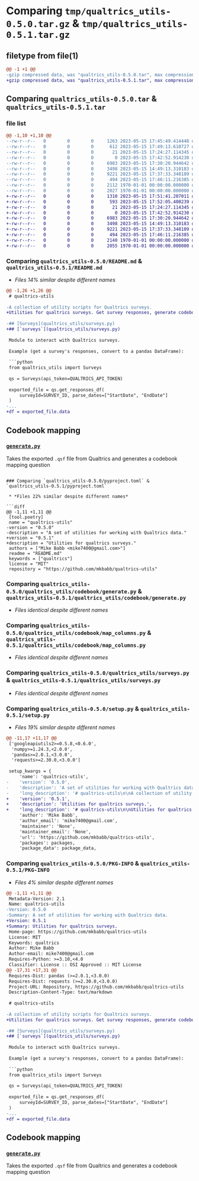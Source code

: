 # Comparing `tmp/qualtrics_utils-0.5.0.tar.gz` & `tmp/qualtrics_utils-0.5.1.tar.gz`

## filetype from file(1)

```diff
@@ -1 +1 @@
-gzip compressed data, was "qualtrics_utils-0.5.0.tar", max compression
+gzip compressed data, was "qualtrics_utils-0.5.1.tar", max compression
```

## Comparing `qualtrics_utils-0.5.0.tar` & `qualtrics_utils-0.5.1.tar`

### file list

```diff
@@ -1,10 +1,10 @@
--rw-r--r--   0        0        0     1263 2023-05-15 17:45:49.414448 qualtrics_utils-0.5.0/README.md
--rw-r--r--   0        0        0      612 2023-05-15 17:49:13.610727 qualtrics_utils-0.5.0/pyproject.toml
--rw-r--r--   0        0        0       21 2023-05-15 17:24:27.114345 qualtrics_utils-0.5.0/qualtrics_utils/__init__.py
--rw-r--r--   0        0        0        0 2023-05-15 17:42:52.914230 qualtrics_utils-0.5.0/qualtrics_utils/codebook/__init__.py
--rw-r--r--   0        0        0     6983 2023-05-15 17:30:20.944642 qualtrics_utils-0.5.0/qualtrics_utils/codebook/generate.py
--rw-r--r--   0        0        0     3498 2023-05-15 14:49:13.310183 qualtrics_utils-0.5.0/qualtrics_utils/codebook/map_columns.py
--rw-r--r--   0        0        0     9221 2023-05-15 17:37:33.348189 qualtrics_utils-0.5.0/qualtrics_utils/surveys.py
--rw-r--r--   0        0        0      494 2023-05-15 17:46:11.216385 qualtrics_utils-0.5.0/qualtrics_utils/utils.py
--rw-r--r--   0        0        0     2112 1970-01-01 00:00:00.000000 qualtrics_utils-0.5.0/setup.py
--rw-r--r--   0        0        0     2027 1970-01-01 00:00:00.000000 qualtrics_utils-0.5.0/PKG-INFO
+-rw-r--r--   0        0        0     1310 2023-05-15 17:51:41.207011 qualtrics_utils-0.5.1/README.md
+-rw-r--r--   0        0        0      593 2023-05-15 17:52:05.400239 qualtrics_utils-0.5.1/pyproject.toml
+-rw-r--r--   0        0        0       21 2023-05-15 17:24:27.114345 qualtrics_utils-0.5.1/qualtrics_utils/__init__.py
+-rw-r--r--   0        0        0        0 2023-05-15 17:42:52.914230 qualtrics_utils-0.5.1/qualtrics_utils/codebook/__init__.py
+-rw-r--r--   0        0        0     6983 2023-05-15 17:30:20.944642 qualtrics_utils-0.5.1/qualtrics_utils/codebook/generate.py
+-rw-r--r--   0        0        0     3498 2023-05-15 14:49:13.310183 qualtrics_utils-0.5.1/qualtrics_utils/codebook/map_columns.py
+-rw-r--r--   0        0        0     9221 2023-05-15 17:37:33.348189 qualtrics_utils-0.5.1/qualtrics_utils/surveys.py
+-rw-r--r--   0        0        0      494 2023-05-15 17:46:11.216385 qualtrics_utils-0.5.1/qualtrics_utils/utils.py
+-rw-r--r--   0        0        0     2140 1970-01-01 00:00:00.000000 qualtrics_utils-0.5.1/setup.py
+-rw-r--r--   0        0        0     2055 1970-01-01 00:00:00.000000 qualtrics_utils-0.5.1/PKG-INFO
```

### Comparing `qualtrics_utils-0.5.0/README.md` & `qualtrics_utils-0.5.1/README.md`

 * *Files 14% similar despite different names*

```diff
@@ -1,26 +1,26 @@
 # qualtrics-utils
 
-A collection of utility scripts for Qualtrics surveys.
+Utilities for qualtrics surveys. Get survey responses, generate codebooks, & c.
 
-## [Surveys](qualtrics_utils/surveys.py)
+## [`surveys`](qualtrics_utils/surveys.py)
 
 Module to interact with Qualtrics surveys.
 
 Example (get a survey's responses, convert to a pandas DataFrame):
 
 ```python
 from qualtrics_utils import Surveys
 
 qs = Surveys(api_token=QUALTRICS_API_TOKEN)
 
 exported_file = qs.get_responses_df(
     surveyId=SURVEY_ID, parse_dates=["StartDate", "EndDate"]
 )
-...
+df = exported_file.data
 ```
 
 ## Codebook mapping
 
 ### [`generate.py`](qualtrics_utils/codebook/generate_codebook.py)
 
 Takes the exported `.qsf` file from Qualtrics and generates a codebook mapping question
```

### Comparing `qualtrics_utils-0.5.0/pyproject.toml` & `qualtrics_utils-0.5.1/pyproject.toml`

 * *Files 22% similar despite different names*

```diff
@@ -1,11 +1,11 @@
 [tool.poetry]
 name = "qualtrics-utils"
-version = "0.5.0"
-description = "A set of utilities for working with Qualtrics data."
+version = "0.5.1"
+description = "Utilities for qualtrics surveys."
 authors = ["Mike Babb <mike7400@gmail.com>"]
 readme = "README.md"
 keywords = ["qualtrics"]
 license = "MIT"
 repository = "https://github.com/mkbabb/qualtrics-utils"
```

### Comparing `qualtrics_utils-0.5.0/qualtrics_utils/codebook/generate.py` & `qualtrics_utils-0.5.1/qualtrics_utils/codebook/generate.py`

 * *Files identical despite different names*

### Comparing `qualtrics_utils-0.5.0/qualtrics_utils/codebook/map_columns.py` & `qualtrics_utils-0.5.1/qualtrics_utils/codebook/map_columns.py`

 * *Files identical despite different names*

### Comparing `qualtrics_utils-0.5.0/qualtrics_utils/surveys.py` & `qualtrics_utils-0.5.1/qualtrics_utils/surveys.py`

 * *Files identical despite different names*

### Comparing `qualtrics_utils-0.5.0/setup.py` & `qualtrics_utils-0.5.1/setup.py`

 * *Files 19% similar despite different names*

```diff
@@ -11,17 +11,17 @@
 ['googleapiutils2>=0.5.8,<0.6.0',
  'numpy>=1.24.3,<2.0.0',
  'pandas>=2.0.1,<3.0.0',
  'requests>=2.30.0,<3.0.0']
 
 setup_kwargs = {
     'name': 'qualtrics-utils',
-    'version': '0.5.0',
-    'description': 'A set of utilities for working with Qualtrics data.',
-    'long_description': '# qualtrics-utils\n\nA collection of utility scripts for Qualtrics surveys.\n\n## [Surveys](qualtrics_utils/surveys.py)\n\nModule to interact with Qualtrics surveys.\n\nExample (get a survey\'s responses, convert to a pandas DataFrame):\n\n```python\nfrom qualtrics_utils import Surveys\n\nqs = Surveys(api_token=QUALTRICS_API_TOKEN)\n\nexported_file = qs.get_responses_df(\n    surveyId=SURVEY_ID, parse_dates=["StartDate", "EndDate"]\n)\n...\n```\n\n## Codebook mapping\n\n### [`generate.py`](qualtrics_utils/codebook/generate_codebook.py)\n\nTakes the exported `.qsf` file from Qualtrics and generates a codebook mapping question\nIDs to question text and answer choices. The output is a JSON file containing a list of\ndictionaries.\n\nExample row:\n\n```json\n{\n        "question_number": "Q5.10",\n        "question_string": "What is your role at this school?"\n        "answer_choices": ...\n},\n```\n\n### [`map_columns.py`](qualtrics_utils/codebook/map_codebook_columns.py)\n\nTakes a codebook mapping (generated by the above function) and creates conditional\nstatements to map the question columns into valid Tableau or SQL code. Used to create a\nsingular question column in the above formats when there are multiple questions in a\nsingle question block (e.g. multiple Likert scale questions).\n',
+    'version': '0.5.1',
+    'description': 'Utilities for qualtrics surveys.',
+    'long_description': '# qualtrics-utils\n\nUtilities for qualtrics surveys. Get survey responses, generate codebooks, & c.\n\n## [`surveys`](qualtrics_utils/surveys.py)\n\nModule to interact with Qualtrics surveys.\n\nExample (get a survey\'s responses, convert to a pandas DataFrame):\n\n```python\nfrom qualtrics_utils import Surveys\n\nqs = Surveys(api_token=QUALTRICS_API_TOKEN)\n\nexported_file = qs.get_responses_df(\n    surveyId=SURVEY_ID, parse_dates=["StartDate", "EndDate"]\n)\ndf = exported_file.data\n```\n\n## Codebook mapping\n\n### [`generate.py`](qualtrics_utils/codebook/generate_codebook.py)\n\nTakes the exported `.qsf` file from Qualtrics and generates a codebook mapping question\nIDs to question text and answer choices. The output is a JSON file containing a list of\ndictionaries.\n\nExample row:\n\n```json\n{\n        "question_number": "Q5.10",\n        "question_string": "What is your role at this school?"\n        "answer_choices": ...\n},\n```\n\n### [`map_columns.py`](qualtrics_utils/codebook/map_codebook_columns.py)\n\nTakes a codebook mapping (generated by the above function) and creates conditional\nstatements to map the question columns into valid Tableau or SQL code. Used to create a\nsingular question column in the above formats when there are multiple questions in a\nsingle question block (e.g. multiple Likert scale questions).\n',
     'author': 'Mike Babb',
     'author_email': 'mike7400@gmail.com',
     'maintainer': 'None',
     'maintainer_email': 'None',
     'url': 'https://github.com/mkbabb/qualtrics-utils',
     'packages': packages,
     'package_data': package_data,
```

### Comparing `qualtrics_utils-0.5.0/PKG-INFO` & `qualtrics_utils-0.5.1/PKG-INFO`

 * *Files 4% similar despite different names*

```diff
@@ -1,11 +1,11 @@
 Metadata-Version: 2.1
 Name: qualtrics-utils
-Version: 0.5.0
-Summary: A set of utilities for working with Qualtrics data.
+Version: 0.5.1
+Summary: Utilities for qualtrics surveys.
 Home-page: https://github.com/mkbabb/qualtrics-utils
 License: MIT
 Keywords: qualtrics
 Author: Mike Babb
 Author-email: mike7400@gmail.com
 Requires-Python: >=3.10,<4.0
 Classifier: License :: OSI Approved :: MIT License
@@ -17,31 +17,31 @@
 Requires-Dist: pandas (>=2.0.1,<3.0.0)
 Requires-Dist: requests (>=2.30.0,<3.0.0)
 Project-URL: Repository, https://github.com/mkbabb/qualtrics-utils
 Description-Content-Type: text/markdown
 
 # qualtrics-utils
 
-A collection of utility scripts for Qualtrics surveys.
+Utilities for qualtrics surveys. Get survey responses, generate codebooks, & c.
 
-## [Surveys](qualtrics_utils/surveys.py)
+## [`surveys`](qualtrics_utils/surveys.py)
 
 Module to interact with Qualtrics surveys.
 
 Example (get a survey's responses, convert to a pandas DataFrame):
 
 ```python
 from qualtrics_utils import Surveys
 
 qs = Surveys(api_token=QUALTRICS_API_TOKEN)
 
 exported_file = qs.get_responses_df(
     surveyId=SURVEY_ID, parse_dates=["StartDate", "EndDate"]
 )
-...
+df = exported_file.data
 ```
 
 ## Codebook mapping
 
 ### [`generate.py`](qualtrics_utils/codebook/generate_codebook.py)
 
 Takes the exported `.qsf` file from Qualtrics and generates a codebook mapping question
```

